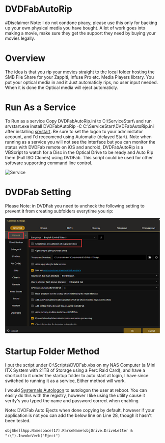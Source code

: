# DVDFabAutoRip

#Disclaimer
Note: I do not condone piracy, please use this only for backing up your own physical media you have bought. A lot of work goes into making a movie, make sure they get the support they need by buying your movies legally. 


# Overview

The idea is that you rip your movies straight to the local folder hosting the SMB File Share for your Zappiti, Infuse Pro etc. Media Players library. You put your optical media in and it Just automaticly rips, no user input needed. When it is done the Optical media will eject automaticly. 

# Run As a Service

To Run as a service Copy DVDFabAutoRip.ini to C:\ServiceStart\ and run srvstart.exe install DVDFabAutoRip -C C:\ServiceStart\DVDFabAutoRip.ini after installing [srvstart](https://github.com/rozanski/srvstart). Be sure to set the logon to your administator account, and I'd reccomend using Automatic (delayed Start). Note when running as a service you will not see the interface but you can monitor the status with DVDFab remote on iOS and android, 
DVDFabAutoRip is a VBScript to watch for a Disc in the Optical Drive to be ready and Auto Rip them (Full ISO Clones) using DVDFab. This script could be used for other software supporting command line control.

![Service](https://user-images.githubusercontent.com/66484981/111013226-a7366a80-836c-11eb-9829-5567ad83760c.png)


# DVDFab Setting
Please Note: in DVDFab you need to uncheck the following setting to prevent it from creating subfolders everytime you rip:

![Subfolders](Subfolders.png)

# Startup Folder Method
I put the script under C:\Scripts\DVDFab.vbs on my NAS Computer (a Mini ITX System with 21TB of Storage using a Perc Raid Card), and have a shortcut to it under the startup folder to auto start at login, I have since switched to running it as a service, Either method will work. 

I would [Systernals Autologon](https://docs.microsoft.com/en-us/sysinternals/downloads/autologon) to autologon the user at reboot. You can easily do this with the registry, however I like using the utility cause it verify's you typed the name and password correct when enabling

Note: DVDFab Auto Ejects when done copying by default, however if your application is not you can add the below line on Line 28, though it hasn't been tested. 

``objShellApp.Namespace(17).ParseName(objDrive.DriveLetter & ":\").InvokeVerb("Eject")``
